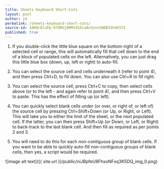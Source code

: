 ```yaml
---
title: Sheets Keyboard Short-Cuts
layout: post
author: jd
permalink: /sheets-keyboard-short-cuts/
source-id: 16KNr8luPp-O79RUj0RMt4SXcaAn3znn2WENJSh4h5YI
published: true
---
```

1. If you double-click the little blue square on the bottom-right of a selected cell or range, this will automatically fill that cell down to the end of a block of populated cells on the left. Alternatively, you can just drag this little blue box (down, up, left or right) to auto-fill.

2. You can select the source cell and cells underneath it (refer to point 4), and then press Ctrl+D, to fill down. You can also use Ctrl+R to fill right.

3. You can select the source cell, press Ctrl+C to copy, then select cells above (or to the left - and again refer to point 4), and then press Ctrl+V to paste. This has the effect of filling up (or left).

4. You can quickly select blank cells under (or over, or right of, or left of) the source cell by pressing Ctrl+Shift+Down (or Up, or Right, or Left). This will take you to either the limit of the sheet, or the next populated cell. If the latter, you can then press Shift+Up (or Down, or Left, or Right) to back-track to the last blank cell. And then fill as required as per points 2 and 3.

5. You will need to do this for each non-contiguous group of blank cells. If you want to be able to quickly auto-fill non-contiguous groups of blank cells, then yes, a script would be required.

![image alt text]({{ site.url }}/public/niJBpfeU8FhxoNFxq3K5DQ_img_0.png)

